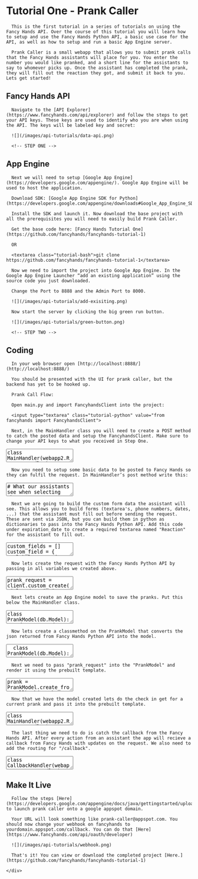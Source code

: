 # Tutorial One - Prank Caller

      This is the first tutorial in a series of tutorials on using the Fancy Hands API. Over the course of this tutorial you will learn how to setup and use the Fancy Hands Python API, a basic use case for the API, as well as how to setup and run a basic App Engine server.

      Prank Caller is a small webapp that allows you to submit prank calls that the Fancy Hands assistants will place for you. You enter the number you would like pranked, and a short line for the assistants to say to whomever picks up. Once the assistant has completed the prank, they will fill out the reaction they got, and submit it back to you. Lets get started!

## **Fancy Hands API**

      Navigate to the [API Explorer](https://www.fancyhands.com/api/explorer) and follow the steps to get your API keys. These keys are used to identify who you are when using the API. The keys will be labeled key and secret:

      ![](/images/api-tutorials/data-api.png)

      <!-- STEP ONE -->

## **App Engine**

      Next we will need to setup [Google App Engine](https://developers.google.com/appengine/). Google App Engine will be used to host the application.

      Download SDK: [Google App Engine SDK for Python](https://developers.google.com/appengine/downloads#Google_App_Engine_SDK_for_Python)

      Install the SDK and launch it. Now download the base project with all the prerequisites you will need to easily build Prank Caller. 

      Get the base code here: [Fancy Hands Tutorial One](https://github.com/fancyhands/fancyhands-tutorial-1)

      OR

      <textarea class="tutorial-bash">git clone https://github.com/fancyhands/fancyhands-tutorial-1</textarea>

      Now we need to import the project into Google App Engine. In the Google App Engine Launcher “add an existing application” using the source code you just downloaded. 

      Change the Port to 8888 and the Admin Port to 8000.

      ![](/images/api-tutorials/add-exisiting.png)

      Now start the server by clicking the big green run button.

      ![](/images/api-tutorials/green-button.png)

      <!-- STEP TWO -->

## **Coding**

      In your web browser open [http://localhost:8888/](http://localhost:8888/)

      You should be presented with the UI for prank caller, but the backend has yet to be hooked up.

      Prank Call Flow:

      Open main.py and import FancyhandsClient into the project:

      <input type="textarea" class="tutorial-python" value="from fancyhands import FancyhandsClient">

      Next, in the MainHandler class you will need to create a POST method to catch the posted data and setup the FancyhandsClient. Make sure to change your API keys to what you received in Step One.

<textarea class="tutorial-python">
class MainHandler(webapp2.RequestHandler):
    def get(self):
        template_values = {}

        template = JINJA_ENVIRONMENT.get_template('main.html')
        self.response.write(template.render(template_values))

    def post(self):
        # Get the data from the HTML POST
        phone_number = self.request.get('phone-number')
        prank_text = self.request.get('prank-text')

        # Set your Fancy Hands API Key and Secret here
        api_key = '<YOUR API KEY>'
        secret = '<YOUR API SECRET>'

        # Setup the Fancy Hands Client
        client = FancyhandsClient(api_key, secret)</textarea>

      Now you need to setup some basic data to be posted to Fancy Hands so they can fulfil the request. In MainHandler’s post method write this:

<textarea class="tutorial-python">
# What our assistants see when selecting what request to perform.
# In this case it will be Prank Call - 555-555-5555.
title = 'Prank Call - %s' % phone_number

# This is the content of the request.
# In this case we just use what you want said in your prank.
description = prank_text

# This is the price you are willing to pay for the request to be completed.
bid = 4.0

# This is when the task expires from our system.
# This must be no more than 7 days in the future and is required.
expiration_date = datetime.now() + timedelta(1)</textarea>

      Next we are going to build the custom form data the assistant will see. This allows you to build forms (textarea's, phone numbers, dates, ...) that the assistant must fill out before sending the request. These are sent via JSON, but you can build them in python as dictionaries to pass into the Fancy Hands Python API. Add this code under expiration_date to create a required textarea named "Reaction" for the assistant to fill out. 

<textarea class="tutorial-python">
custom_fields = []
custom_field = {
  'label':'Reaction',
  'type':'textarea',
  'description':'What was their reaction?',
  'order':1,
  'required':True,
}
custom_fields.append(custom_field)"></textarea>

      Now lets create the request with the Fancy Hands Python API by passing in all variables we created above.

<textarea class="tutorial-python">prank_request = client.custom_create(title, description, bid, expiration_date, custom_fields)</textarea>

      Next lets create an App Engine model to save the pranks. Put this below the MainHandler class.

<textarea class="tutorial-python">
class PrankModel(db.Model):
    date_created = db.DateTimeProperty(auto_now_add=True)
    date_updated = db.DateTimeProperty(auto_now=True)
    title = db.StringProperty()
    content = db.TextProperty()
    status = db.StringProperty()
    bid = db.FloatProperty()
    fh_key = db.StringProperty()</textarea>

      Now lets create a classmethod on the PrankModel that converts the json returned from Fancy Hands Python API into the model.

<textarea class="tutorial-python">
  class PrankModel(db.Model):
    date_created = db.DateTimeProperty(auto_now_add=True)
    date_updated = db.DateTimeProperty(auto_now=True)
    title = db.StringProperty()
    content = db.TextProperty()
    status = db.StringProperty()
    bid = db.FloatProperty()
    fh_key = db.StringProperty()

    @classmethod
    def create_from_callback(self, callback):
        prank = PrankModel.all().filter('fh_key =', callback['key']).get()

        if prank:
          prank.status = callback['status']
          prank.numeric_status = callback['numeric_status']
        else:
          prank = PrankModel()
          prank.status = callback['status']
          prank.title = callback['title']
          prank.content = callback['content']
          prank.status = callback['status']
          prank.bid = float(callback['api_bid'])
          prank.fh_key = callback['key']

        prank.put()
        return prank</textarea>

      Next we need to pass "prank_request" into the "PrankModel" and render it using the prebuilt template.

<textarea class="tutorial-python">
prank = PrankModel.create_from_callback(prank_request)

# Render new data
template_values = {'prank':prank}
template = JINJA_ENVIRONMENT.get_template('main.html')
self.response.write(template.render(template_values))</textarea>

      Now that we have the model created lets do the check in get for a current prank and pass it into the prebuilt template.

<textarea class="tutorial-python">
class MainHandler(webapp2.RequestHandler):
    def get(self):
        prank = PrankModel.all().order('-date_updated').get()
        template_values = {'prank':prank}

        template = JINJA_ENVIRONMENT.get_template('main.html')
        self.response.write(template.render(template_values))</textarea>

      The last thing we need to do is catch the callback from the Fancy Hands API. After every action from an assistant the app will recieve a callback from Fancy Hands with updates on the request. We also need to add the routing for "/callback".

<textarea class="tutorial-python">
class CallbackHandler(webapp2.RequestHandler):
    def post(self):
      callback = dict(urlparse.parse_qsl(self.request.body))
      callback_to_model(callback)

app = webapp2.WSGIApplication([
    ('/', MainHandler),
    ('/callback', CallbackHandler),
], debug=True)</textarea>

## **Make It Live**

      Follow the steps [Here](https://developers.google.com/appengine/docs/java/gettingstarted/uploading) to launch prank caller onto a google appspot domain.

      Your URL will look something like prank-caller@appspot.com. You should now change your webhook on fancyhands to yourdomain.appspot.com/callback. You can do that [Here](https://www.fancyhands.com/api/oauth/developer)

      ![](/images/api-tutorials/webhook.png)

      That's it! You can view or download the completed project [Here.](https://github.com/fancyhands/fancyhands-tutorial-1)

    </div>
